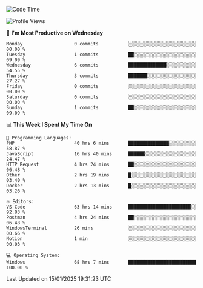 <!--START_SECTION:waka-->
![Code Time](http://img.shields.io/badge/Code%20Time-3%2C874%20hrs%2043%20mins-blue)

![Profile Views](http://img.shields.io/badge/Profile%20Views-31-blue)

📅 **I'm Most Productive on Wednesday** 

```text
Monday                   0 commits           ░░░░░░░░░░░░░░░░░░░░░░░░░   00.00 % 
Tuesday                  1 commits           ██░░░░░░░░░░░░░░░░░░░░░░░   09.09 % 
Wednesday                6 commits           ██████████████░░░░░░░░░░░   54.55 % 
Thursday                 3 commits           ███████░░░░░░░░░░░░░░░░░░   27.27 % 
Friday                   0 commits           ░░░░░░░░░░░░░░░░░░░░░░░░░   00.00 % 
Saturday                 0 commits           ░░░░░░░░░░░░░░░░░░░░░░░░░   00.00 % 
Sunday                   1 commits           ██░░░░░░░░░░░░░░░░░░░░░░░   09.09 % 
```


📊 **This Week I Spent My Time On** 

```text
💬 Programming Languages: 
PHP                      40 hrs 6 mins       ███████████████░░░░░░░░░░   58.87 % 
JavaScript               16 hrs 40 mins      ██████░░░░░░░░░░░░░░░░░░░   24.47 % 
HTTP Request             4 hrs 24 mins       ██░░░░░░░░░░░░░░░░░░░░░░░   06.48 % 
Other                    2 hrs 19 mins       █░░░░░░░░░░░░░░░░░░░░░░░░   03.40 % 
Docker                   2 hrs 13 mins       █░░░░░░░░░░░░░░░░░░░░░░░░   03.26 % 

🔥 Editors: 
VS Code                  63 hrs 14 mins      ███████████████████████░░   92.83 % 
Postman                  4 hrs 24 mins       ██░░░░░░░░░░░░░░░░░░░░░░░   06.48 % 
WindowsTerminal          26 mins             ░░░░░░░░░░░░░░░░░░░░░░░░░   00.66 % 
Notion                   1 min               ░░░░░░░░░░░░░░░░░░░░░░░░░   00.03 % 

💻 Operating System: 
Windows                  68 hrs 7 mins       █████████████████████████   100.00 % 
```


 Last Updated on 15/01/2025 19:31:23 UTC
<!--END_SECTION:waka-->
